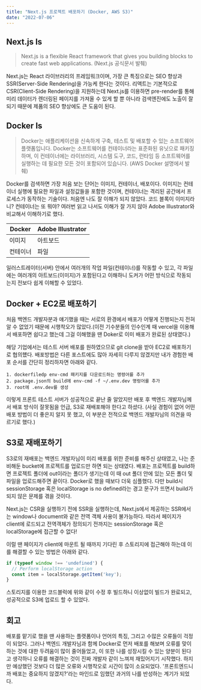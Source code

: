 ```yaml
---
title: "Next.js 프로젝트 배포하기 (Docker, AWS S3)"
date: "2022-07-06"
---
```


## Next.js Is

> Next.js is a flexible React framework that gives you building blocks to create fast web applications.
> (Next.js 공식문서 발췌)

Next.js는 React 라이브러리의 프레임워크이며, 가장 큰 특징으로는 SEO 향상과 SSR(Server-Side Rendering)을 가능케 한다는 것이다. 리액트는 기본적으로 CSR(Client-Side Rendering)을 지원하는데 Next.js를 이용하면 pre-render를 통해 미리 데이터가 렌더링된 페이지를 가져올 수 있게 할 뿐 아니라 검색엔진에도 노출이 잘 되기 때문에 제품의 SEO 향상에도 큰 도움이 된다.

## Docker Is

> Docker는 애플리케이션을 신속하게 구축, 테스트 및 배포할 수 있는 소프트웨어 플랫폼입니다. Docker는 소프트웨어를 컨테이너라는 표준화된 유닛으로 패키징하며, 이 컨테이너에는 라이브러리, 시스템 도구, 코드, 런타임 등 소프트웨어를 실행하는 데 필요한 모든 것이 포함되어 있습니다.
> (AWS Docker 설명에서 발췌)

Docker를 검색하면 가장 처음 보는 단어는 이미지, 컨테이너, 배포이다. 이미지는 컨테이너 실행에 필요한 파일과 설정값들을 포함한 것이며, 컨테이너는 격리된 공간에서 프로세스가 동작하는 기술이다. 처음엔 나도 잘 이해가 되지 않았다. 코드 블록이 이미지라니? 컨테이너는 또 뭐야? 여러번 읽고 나서도 이해가 잘 가지 않아 Adobe Illustrator와 비교해서 이해하기로 했다.

| Docker   | Adobe Illustrator |
| -------- | ----------------- |
| 이미지   | 아트보드          |
| 컨테이너 | 파일              |

일러스트레이터(서버) 안에서 여러개의 작업 파일(컨테이너)를 작동할 수 있고, 각 파일에는 여러개의 아트보드(이미지)가 포함된다고 이해하니 도커가 어떤 방식으로 작동되는지 전보다 쉽게 이해할 수 있었다.

## Docker + EC2로 배포하기

처음 백엔드 개발자분과 얘기했을 때는 서로의 환경에서 배포가 어떻게 진행되는지 전혀 알 수 없었기 때문에 시행착오가 많았다.(이전 기수분들의 인수인계 때 vercel을 이용해서 배포하면 쉽다고 했는데 그걸 이해했을 땐 Doker로 이미 배포가 완료된 상태였다.)

해당 기업에서는 테스트 서버 배포를 원하였으므로 git clone을 받아 EC2로 배포하기로 협의헀다. 배포방법은 다른 포스트에도 많아 자세히 다루지 않겠지만 내가 경험한 배포 순서를 간단히 정리하자면 아래와 같다.

```
1. dockerfiledp env-cmd 패키지를 다운로드하는 명령어를 추가
2. package.json의 build에 env-cmd -f ~/.env.dev 명렁어를 추가
3. root에 .env.dev를 생성
```

이렇게 프론트 테스트 서버가 성공적으로 끝난 줄 알았지만 배포 후 백엔드 개발자님께서 배포 방식이 잘못됨을 언급, S3로 재배포해야 한다고 하셨다. (사실 경험이 없어 어떤 배포 방법이 더 좋은지 알지 못 했고, 이 부분은 전적으로 백엔드 개발자님의 의견을 따르기로 했다.)

## S3로 재배포하기

S3로의 재배포는 백엔드 개발자님이 미리 배포를 위한 준비를 해주신 상태였고, 나는 준비해둔 bucket에 프로젝트를 업로드만 하면 되는 상태였다. 배포는 프로젝트를 build하면 프로젝트 폴더에 out이라는 폴더가 생기는데 이 때 out 폴더 안에 있는 모든 폴더 및 파일을 업로드해주면 끝이다. Docker로 했을 때보다 더욱 심플했다. 다만 build시 sessionStorage 혹은 localStorage is no defined라는 경고 문구가 뜨면서 build가 되지 않은 문제를 겪을 것이다.

Next.js는 CSR을 실행하기 전에 SSR을 실행하는데, Next.js에서 제공하는 SSR에서는 window나 document와 같은 전역 객체 사용이 불가능하다. 따라서 페이지가 client에 로드되고 전역객체가 정의되기 전까지는 sessionStorage 혹은 localStorage에 접근할 수 없다!

이럴 땐 페이지가 client에 마운트 될 때까지 기다린 후 스토리지에 접근해야 하는데 이를 해결할 수 있는 방법은 아래와 같다.

```javascript
if (typeof window !== 'undefined') {
  // Perform localStorage action
  const item = localStorage.getItem('key');
}
```

스토리지를 이용한 코드블럭에 위와 같이 수정 후 빌드하니 이상없이 빌드가 완료되고, 성공적으로 S3에 업로드 할 수 있었다.

## 회고

배포를 맡기로 했을 땐 사용하는 플랫폼이나 언어의 특징, 그리고 수많은 오류들이 걱정이 되었다. 그러나 백엔드 개발자님과 함께 Docker로 먼저 배포를 해보며 오류를 맞이하는 것에 대한 두려움이 많이 줄어들었고, 이 또한 나를 성장시킬 수 있는 양분이 된다고 생각하니 오류를 해결하는 것이 진짜 개발자 같이 느껴져 재밌어지기 시작했다. 하지만 예상했던 것보다 더 많은 오류와 시행착오로 시간이 많이 소요되었다. '프론트엔드니까 배포는 중요하지 않겠지?'라는 마인드로 임했던 과거의 나를 반성하는 계기가 되었다.

